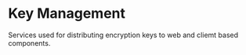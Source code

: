 # Key Management

Services used for distributing encryption keys to web and cliemt based components.